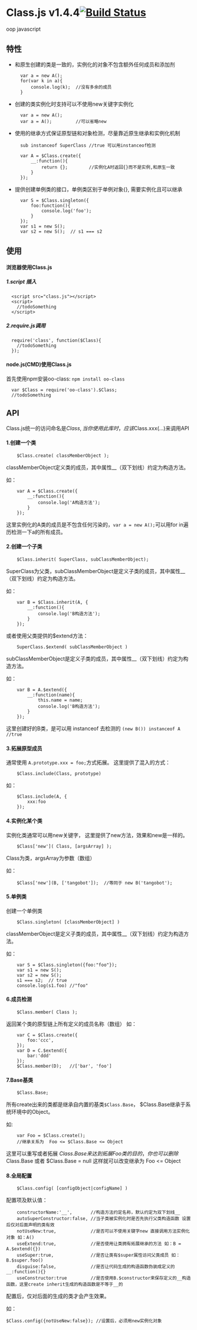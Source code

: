 Class.js v1.4.4[![Build Status](https://travis-ci.org/fengdi/Class.js.svg?branch=master)](https://travis-ci.org/fengdi/Class.js)
========
oop javascript

## 特性 ##

- 和原生创建的类是一致的，实例化的对象不包含额外任何成员和添加剂

		var a = new A();
		for(var k in a){
			console.log(k);  //没有多余的成员
		}

- 创建的类实例化时支持可以不使用new关键字实例化 

		var a = new A();
		var a = A();         //可以省略new

- 使用的继承方式保证原型链和对象检测，尽量靠近原生继承和实例化机制
		
		sub instanceof SuperClass //true 可以用instanceof检测

		var A = $Class.create({
			__:function(){
				return {};        //实例化A时返回{}而不是实例,和原生一致
			}
		});

- 提供创建单例类的接口，单例类区别于单例对象{}, 需要实例化且可以继承
	
		var S = $Class.singleton({
			foo:function(){
				console.log('foo');
			}
		});
		var s1 = new S();
		var s2 = new S();  // s1 === s2
 
## 使用 ##

#### 浏览器使用Class.js ####

##### 1.script 插入 #####

      <script src="class.js"></script>
      <script>
        //todoSomething
      </script>

##### 2.require.js调用 #####

      require('class', function($Class){
		//todoSomething
      });

#### node.js(CMD)使用Class.js ####

首先使用npm安装oo-class:  `npm install oo-class`

      var $Class = require('oo-class').$Class;
      //todoSomething

## API ##

Class.js统一的访问命名是$Class, 当你使用此库时，应该$Class.xxx(...)来调用API

#### 1.创建一个类 ####

		$Class.create( classMemberObject );

classMemberObject定义类的成员，其中属性__（双下划线）约定为构造方法。

如：
		
		var A = $Class.create({
			__:function(){
				console.log('A构造方法');
			}
		});


这里实例化的A类的成员是不包含任何污染的，`var a = new A();`可以用for in遍历检测一下a的所有成员。


#### 2.创建一个子类 ####

		$Class.inherit( SuperClass, subClassMemberObject);
SuperClass为父类，subClassMemberObject是定义子类的成员，其中属性__（双下划线）约定为构造方法。

如：
		
		var B = $Class.inherit(A, {
			__:function(){
				console.log('B构造方法');
			}
		});

或者使用父类提供的$extend方法：

		SuperClass.$extend( subClassMemberObject )

subClassMemberObject是定义子类的成员，其中属性__（双下划线）约定为构造方法。

如：

		var B = A.$extend({
			__:function(name){
				this.name = name;
				console.log('B构造方法');
			}
		});


这里创建好的B类，是可以用 instanceof 去检测的 `(new B()) instanceof A  //true`


#### 3.拓展原型成员 ####
通常使用 `A.prototype.xxx = foo;`方式拓展。
这里提供了混入的方式：

		$Class.include(Class, prototype)
如：

		$Class.include(A, {
			xxx:foo		
		});


#### 4.实例化某个类 ####
实例化类通常可以用new关键字， 这里提供了new方法，效果和new是一样的。

		$Class['new']( Class, [argsArray] );

Class为类，argsArray为参数（数组）

如：

		$Class['new'](B, ['tangobot']);  //等同于 new B('tangobot');

#### 5.单例类 ####
创建一个单例类

		$Class.singleton( [classMemberObject] )

classMemberObject是定义子类的成员，其中属性__（双下划线）约定为构造方法。

如：

		var S = $Class.singleton({foo:"foo"});
		var s1 = new S();
		var s2 = new S();
		s1 === s2;  // true
		console.log(s1.foo) //"foo"

#### 6.成员检测 ####

		$Class.member( Class );

返回某个类的原型链上所有定义的成员名称（数组）
如：

		var C = $Class.create({
			foo:'ccc',
		});
		var D = C.$extend({
			bar:'ddd'
		});
		$Class.member(D);   //['bar', 'foo']

		
		
#### 7.Base基类 ####

		$Class.Base;

所有create出来的类都是继承自内置的基类`$Class.Base`， $Class.Base继承于系统环境中的Object。

如:

		var Foo = $Class.create();  
		//继承关系为	 Foo <= $Class.Base <= Object

这里可以重写或者拓展 $Class.Base 来达到拓展Foo类的目的， 
你也可以删除$Class.Base 或者 $Class.Base = null 这样就可以改变继承为 Foo <= Object



#### 8.全局配置 ####

		$Class.config( [configObject|configName] )

配置项及默认值：

        constructorName:'__',       //构造方法约定名称，默认约定为双下划线__
		autoSuperConstructor:false, //当子类被实例化时是否先执行父类构造函数 设置后仅对后面声明的类有效
		notUseNew:true,             //是否可以不使用关键字new 直接调用方法实例化对象 如：A()
		useExtend:true,             //是否使用让类拥有拓展继承的方法 如：B = A.$extend({})
		useSuper:true,              //是否让类有$super属性访问父类成员 如：B.$super.foo()
		disguise:false,             //是否让代码生成的构造函数伪装成定义的__:function(){}
		useConstructor:true  		//是否使用B.$constructor来保存定义的__构造函数，这里create inherit生成的构造函数是不等于__的

配置后，仅对后面的生成的类才会产生效果。

如：
	
	$Class.config({notUseNew:false}); //设置后，必须用new实例化对象
